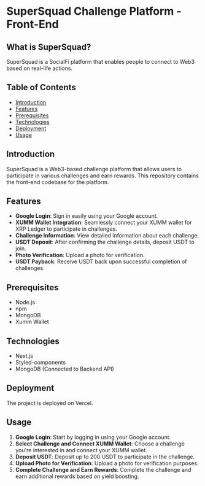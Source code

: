 # SuperSquad Challenge Platform - Front-End

## What is SuperSquad?

SuperSquad is a SocialFi platform that enables people to connect to Web3 based on real-life actions.

## Table of Contents

- [Introduction](#introduction)
- [Features](#features)
- [Prerequisites](#prerequisites)
- [Technologies](#technologies)
- [Deployment](#deployment)
- [Usage](#usage)

## Introduction

SuperSquad is a Web3-based challenge platform that allows users to participate in various challenges and earn rewards. This repository contains the front-end codebase for the platform.

## Features

- **Google Login**: Sign in easily using your Google account.
- **XUMM Wallet Integration**: Seamlessly connect your XUMM wallet for XRP Ledger to participate in challenges.
- **Challenge Information**: View detailed information about each challenge.
- **USDT Deposit**: After confirming the challenge details, deposit USDT to join.
- **Photo Verification**: Upload a photo for verification.
- **USDT Payback**: Receive USDT back upon successful completion of challenges.

## Prerequisites

- Node.js
- npm
- MongoDB
- Xumm Wallet

## Technologies

- Next.js
- Styled-components
- MongoDB (Connected to Backend API)

## Deployment

The project is deployed on Vercel.

## Usage

1. **Google Login**: Start by logging in using your Google account.
2. **Select Challenge and Connect XUMM Wallet**: Choose a challenge you're interested in and connect your XUMM wallet.
3. **Deposit USDT**: Deposit up to 200 USDT to participate in the challenge.
4. **Upload Photo for Verification**: Upload a photo for verification purposes.
5. **Complete Challenge and Earn Rewards**: Complete the challenge and earn additional rewards based on yield boosting.
